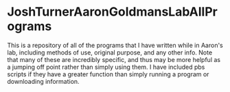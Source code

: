 # JoshTurnerAaronGoldmansLabAllPrograms
This is a repository of all of the programs that I have written while in Aaron's lab, including methods of use, original purpose, and any other info. Note that many of these are incredibly specific, and thus may be more helpful as a jumping off point rather than simply using them. I have included pbs scripts if they have a greater function than simply running a program or downloading information.
